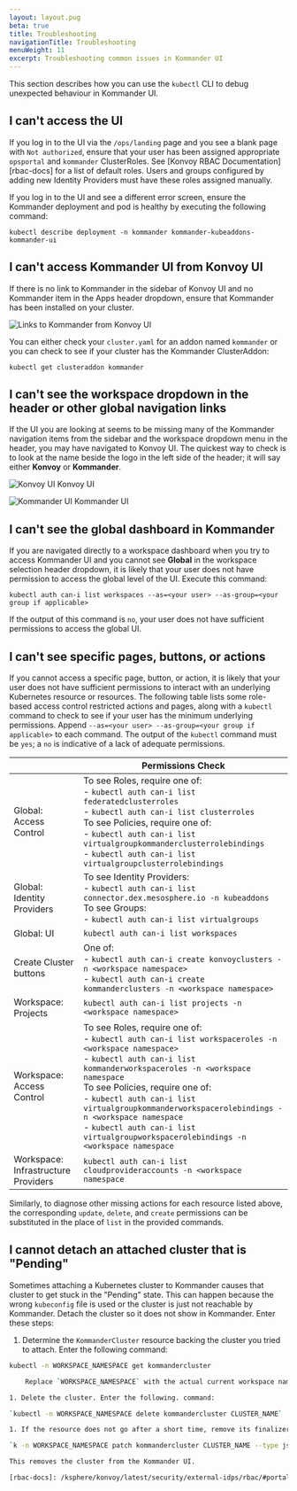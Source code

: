 ```yaml
---
layout: layout.pug
beta: true
title: Troubleshooting
navigationTitle: Troubleshooting
menuWeight: 11
excerpt: Troubleshooting common issues in Kommander UI
---
```


This section describes how you can use the `kubectl` CLI to debug unexpected behaviour in Kommander UI.

## I can't access the UI

If you log in to the UI via the `/ops/landing` page and you see a blank page with `Not authorized`, ensure that your user has been assigned appropriate `opsportal` and `kommander` ClusterRoles. See [Konvoy RBAC Documentation][rbac-docs] for a list of default roles. Users and groups configured by adding new Identity Providers must have these roles assigned manually.

If you log in to the UI and see a different error screen, ensure the Kommander deployment and pod is healthy by executing the following command:

`kubectl describe deployment -n kommander kommander-kubeaddons-kommander-ui`

## I can't access Kommander UI from Konvoy UI

If there is no link to Kommander in the sidebar of Konvoy UI and no Kommander item in the Apps header dropdown, ensure that Kommander has been installed on your cluster.

![Links to Kommander from Konvoy UI](/ksphere/kommander/1.2/img/kommander-links.png)

You can either check your `cluster.yaml` for an addon named `kommander` or you can check to see if your cluster has the Kommander ClusterAddon:

`kubectl get clusteraddon kommander`

## I can't see the workspace dropdown in the header or other global navigation links

If the UI you are looking at seems to be missing many of the Kommander navigation items from the sidebar and the workspace dropdown menu in the header, you may have navigated to Konvoy UI. The quickest way to check is to look at the name beside the logo in the left side of the header; it will say either **Konvoy** or **Kommander**.

![Konvoy UI](/ksphere/kommander/1.2/img/konvoy-ui.png)
Konvoy UI

![Kommander UI](/ksphere/kommander/1.2/img/kommander-ui.png)
Kommander UI

## I can't see the global dashboard in Kommander

If you are navigated directly to a workspace dashboard when you try to access Kommander UI and you cannot see **Global** in the workspace selection header dropdown, it is likely that your user does not have permission to access the global level of the UI. Execute this command:

`kubectl auth can-i list workspaces --as=<your user> --as-group=<your group if applicable>`

If the output of this command is `no`, your user does not have sufficient permissions to access the global UI.

## I can't see specific pages, buttons, or actions

If you cannot access a specific page, button, or action, it is likely that your user does not have sufficient permissions to interact with an underlying Kubernetes resource or resources. The following table lists some role-based access control restricted actions and pages, along with a `kubectl` command to check to see if your user has the minimum underlying permissions. Append `--as=<your user> --as-group=<your group if applicable>` to each command. The output of the `kubectl` command must be `yes`; a `no` is indicative of a lack of adequate permissions.

|                                     | Permissions Check                                                                                                                                                                                                                                                                                                                                                                                                       |
| ----------------------------------- | ----------------------------------------------------------------------------------------------------------------------------------------------------------------------------------------------------------------------------------------------------------------------------------------------------------------------------------------------------------------------------------------------------------------------- |
| Global: Access Control              | To see Roles, require one of:<br>- `kubectl auth can-i list federatedclusterroles` <br>- `kubectl auth can-i list clusterroles` <br>To see Policies, require one of: <br>- `kubectl auth can-i list virtualgroupkommanderclusterrolebindings` <br>- `kubectl auth can-i list virtualgroupclusterrolebindings`                                                                                                           |
| Global: Identity Providers          | To see Identity Providers: <br>- `kubectl auth can-i list connector.dex.mesosphere.io -n kubeaddons` <br>To see Groups: <br>- `kubectl auth can-i list virtualgroups`                                                                                                                                                                                                                                                   |
| Global: UI                          | `kubectl auth can-i list workspaces`                                                                                                                                                                                                                                                                                                                                                                                    |
| Create Cluster buttons              | One of: <br>- `kubectl auth can-i create konvoyclusters -n <workspace namespace>` <br>- `kubectl auth can-i create kommanderclusters -n <workspace namespace>`                                                                                                                                                                                                                                                          |
| Workspace: Projects                 | `kubectl auth can-i list projects -n <workspace namespace>`                                                                                                                                                                                                                                                                                                                                                             |
| Workspace: Access Control           | To see Roles, require one of: <br>- `kubectl auth can-i list workspaceroles -n <workspace namespace>` <br>- `kubectl auth can-i list kommanderworkspaceroles -n <workspace namespace` <br>To see Policies, require one of: <br>- `kubectl auth can-i list virtualgroupkommanderworkspacerolebindings -n <workspace namespace` <br>- `kubectl auth can-i list virtualgroupworkspacerolebindings -n <workspace namespace` |
| Workspace: Infrastructure Providers | `kubectl auth can-i list cloudprovideraccounts -n <workspace namespace`                                                                                                                                                                                                                                                                                                                                                 |

Similarly, to diagnose other missing actions for each resource listed above, the corresponding `update`, `delete`, and `create` permissions can be substituted in the place of `list` in the provided commands.

## I cannot detach an attached cluster that is "Pending"

Sometimes  attaching a Kubernetes cluster to Kommander causes that cluster to get stuck in the "Pending" state. This can happen because the wrong `kubeconfig` file is used or the cluster is just not reachable by Kommander. Detach the cluster so it does not show in Kommander. Enter these steps:

1. Determine the `KommanderCluster` resource backing the cluster you tried to attach. Enter the following command:

```bash
kubectl -n WORKSPACE_NAMESPACE get kommandercluster

    Replace `WORKSPACE_NAMESPACE` with the actual current workspace name. You can find this name by going to `https://YOUR_CLUSTER_DOMAIN_OR_IP_ADDRESS/ops/portal/kommander/ui/#/workspaces` in your browser.

1. Delete the cluster. Enter the following. command:

`kubectl -n WORKSPACE_NAMESPACE delete kommandercluster CLUSTER_NAME`

1. If the resource does not go after a short time, remove its finalizers. Enter the following command:

`k -n WORKSPACE_NAMESPACE patch kommandercluster CLUSTER_NAME --type json -p '[{"op":"remove", "path":"/metadata/finalizers"}]'`

This removes the cluster from the Kommander UI.

[rbac-docs]: /ksphere/konvoy/latest/security/external-idps/rbac/#portal-authorization
